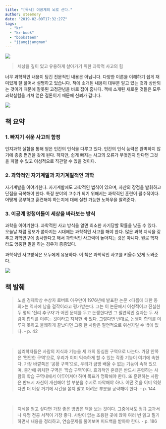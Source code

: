 ```yaml
---
title: "[독서] 이공계의 뇌로 산다."
author: steemory
date: "2019-02-09T17:32:27Z"
tags:
  - "kr"
  - "kr-book"
  - "booksteem"
  - "jjangjjangman"
---
```

![](https://steemitimages.com/0x0/http://image.yes24.com/momo/TopCate0001/kepub/L_538713.jpg)
> 세상을 깊이 있고 유용하게 살아가기 위한 과학적 사고의 힘

너무 과학적인 내용이 담긴 전문적인 내용은 아닙니다. 다양한 이론을 이해하기 쉽게 재미있게 잘 풀어서 설명하고 있습니다. 책에 소개된 내용이 대부분 알고 있는 것과 상반되는 것이기 때문에 잘못된 고정관념을 바로 잡아 줍니다. 책에 소개된 새로운 것들은 모두 과학실험을 거쳐 얻은 결론이기 때문에 신뢰가 갑니다. 

![](https://steemitimages.com/p/2xVmzkbNCvpxFuJEEiPwkVxj4pHgMZAZywFAaoRemXS8uUYNtSrnPZAJJpaPDRQAZBAtYRYDsEoQRBUZFt6b1FBU1CCrVMZSqQk6bFBXrPqKqyJAooVD3RqyyfsMyWoUKrsAXN93vK97WnpdUPCjzDGtprWVYHXzSWtu5ESERrv4yS1tuTqy9fBnYJ47S7XQVQKDeH2w)

## 책 요약

### 1. 빠지기 쉬운 사고의 함정

인지과학 실험을 통해 얻은 인간의 인식을 다루고 있다. 인간의 인식 능력은 완벽하지 않기에 종종 편견을 갖게 된다. 하지만, 쉽게 빠지는 사고의 오류가 무엇인지 안다면 그것을 피할 수 있고 이성적으로 직관할 수 있을 것이다.

### 2. 과학적인 자기계발과 자기계발적인 과학

자기계발을 이야기한다. 자기계발에도 과학적인 법칙이 있으며, 자산의 장점을 발휘하고 단점을 극복해야 한다. 특정 분야의 고수가 되기 위해서는 과학적인 훈련이 필수적이다. 어떻게 공부하고 훈련해야 하는지에 대해 실천 가능한 노하우을 알려준다.

### 3. 이공계 멍청이들이 세상을 바라보는 방식

과학을 이야기한다. 과학적인 사고 방식을 알면 최소한 사기당할 확률을 낮출 수 있다. 오늘날 처럼 정보가 쏟아지는 시대에는 과학적인 사고를 해야 한다. 많은 과학 지식을 갖추고 과학연구에 종사한다고 해서 과학적인 사고력이 높아지는 것은 아니다. 원로 학자라도 엉뚱한 말을 하는 경우가 종종있다. 

과학적인 사고방식은 모두에게 유용하다. 이 책은 과학적인 사고를 키울수 있게 도와준다.

![](https://steemitimages.com/p/2xVmzkbNCvpxFuJEEiPwkVxj4pHgMZAZywFAaoRemXS8uUYNtSrnPZAJJpaPDRQAZBAtYRYDsEoQRBUZFt6b1FBU1CCrVMZSqQk6bFBXrPqKqyJAooVD3RqyyfsMyWoUKrsAXN93vK97WnpdUPCjzDGtprWVYHXzSWtu5ESERrv4yS1tuTqy9fBnYJ47S7XQVQKDeH2w)

## 책 발췌

> 노벨 경제학상 수상자 로버트 아우만이 1976년에 발표한 논문 <다름에 대한 동의>는 역사에 남을 걸작이라고 평가받는다. 그는 이 논문에서 이성적이고 진실한 두 명의 ‘진리 추구자’가 어떤 문제를 두고 논쟁한다면 그 필연적인 결과는 두 사람이 합의를 이루는 것이라고 지적한 바 있다. 그렇다면 반대로, 논쟁이 합의를 이루지 못하고 불쾌하게 끝났다면 그중 한 사람은 필연적으로 위선자일 수 밖에 없다. - p. 42

&nbsp; 

>  심리학자들은 사람의 지식과 기능을 세 개의 동심원 구역으로 나눈다. 가장 안쪽은 ‘편안한 구역’으로, 우리가 이미 익숙하게 할 수 있는 각종 기능이 여기에 속한다. 가장 바깥쪽은 ‘공황 구역’으로, 우리가 금방 배울 수 없는 기능이 속해 있으며, 중간에 위치한 구역은 ‘학습 구역’이다. 효과적인 훈련은 반드시 훈련하는 사람의 학습 구역내에서 이루어져야 하며 목표가 명확해야 한다. 또 훈련하는 사람은 반드시 자신이 개선해야 할 부분을 수시로 파악해야 하나. 어떤 것을 이미 익혔다면 더 이상 거기에 시간을 쏟지 말고 어려운 부분을 공략해야 한다. - p. 144

&nbsp;

> 지식을 얻고 싶다면 가장 좋은 방법은 책을 보는 것이다. 그중에서도 정규 교과서나 유명 전공 서적이 가장 좋다. 사람이 없는 조용한 곳에 앉아 여러 번 읽고 필기하면서 내용을 정리하고, 연습문제를 풀어보며 피드백을 받아야 한다. - p. 186